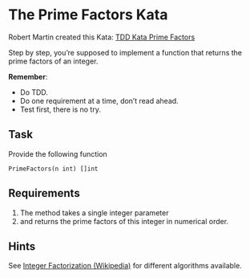 # The Prime Factors Kata

Robert Martin created this Kata:
[TDD Kata Prime Factors](http://www.butunclebob.com/ArticleS.UncleBob.ThePrimeFactorsKata)

Step by step, you’re supposed to implement a function that returns the prime factors of an integer.

__Remember__:

- Do TDD.
- Do one requirement at a time, don’t read ahead.
- Test first, there is no try.

## Task

Provide the following function

    PrimeFactors(n int) []int

## Requirements

1. The method takes a single integer parameter
2. and returns the prime factors of this integer in numerical order.

## Hints

See [Integer Factorization (Wikipedia)](https://en.wikipedia.org/wiki/Integer_factorization)
for different algorithms available.
